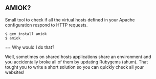 AMIOK?
------

Small tool to check if all the virtual hosts defined in your Apache
configuration respond to HTTP requests.

    $ gem install amiok
    $ amiok

== Why would I do that?

Well, sometimes on shared hosts applications share an environment and you
accidentally broke all of them by updating Rubygems (ahum). That tought
you to write a short solution so you can quickly check all your websites!
